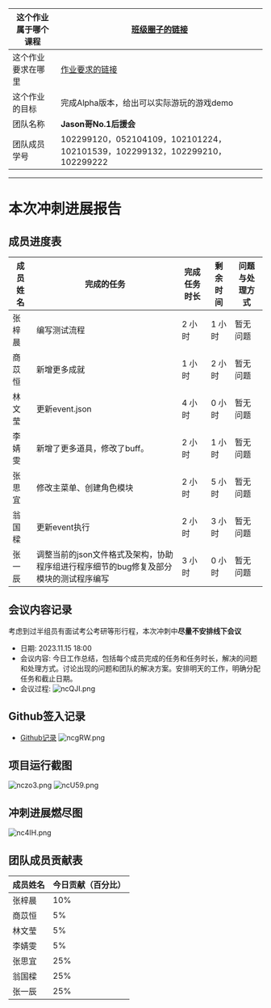 | 这个作业属于哪个课程 | [班级圈子的链接](https://bbs.csdn.net/forums/fzusdn-0831) |
|---------------------|--------------------------------------------------------------|
| 这个作业要求在哪里  | [作业要求的链接](https://bbs.csdn.net/topics/617519084)    |
| 这个作业的目标     | 完成Alpha版本，给出可以实际游玩的游戏demo |
| 团队名称           | **Jason哥No.1后援会**                                        |
| 团队成员学号       | 102299120，052104109，102101224，102101539，102299132，102299210，102299222 |

---
# 本次冲刺进展报告

## 成员进度表

| 成员姓名  | 完成的任务                | 完成任务时长 | 剩余时间 | 问题与处理方式 |
| ---------- | ------------------------- | ----------- | -------- | -------------- |
| 张梓晨     | 编写测试流程 |2 小时      | 1 小时  | 暂无问题 |
| 商苡恒     | 新增更多成就 | 1 小时      | 2 小时  | 暂无问题 |
| 林文莹     | 更新event.json | 4 小时      |  0 小时 | 暂无问题 |
|李婧雯|新增了更多道具，修改了buff。|2 小时|1 小时|暂无问题|
|张思宜|修改主菜单、创建角色模块|2 小时|5 小时|暂无问题|
|翁国樑|更新event执行|2 小时|3 小时|暂无问题|
|张一辰|调整当前的json文件格式及架构，协助程序组进行程序细节的bug修复及部分模块的测试程序编写|3 小时|0 小时|暂无问题|

## 会议内容记录

考虑到过半组员有面试考公考研等形行程，本次冲刺中**尽量不安排线下会议**

- 日期: 2023.11.15 18:00
- 会议内容: 今日工作总结，包括每个成员完成的任务和任务时长，解决的问题和处理方式。讨论出现的问题和团队的解决方案。安排明天的工作，明确分配任务和截止日期。
- 会议过程: 
![ncQJI.png](https://i.imgs.ovh/2023/11/15/ncQJI.png)


## Github签入记录

- [Github记录](https://github.com/Leen-Ouyang/Plugin/commits/main)
![ncgRW.png](https://i.imgs.ovh/2023/11/15/ncgRW.png)

## 项目运行截图

![nczo3.png](https://i.imgs.ovh/2023/11/15/nczo3.png)
![ncU59.png](https://i.imgs.ovh/2023/11/15/ncU59.png)


## 冲刺进展燃尽图

![nc4IH.png](https://i.imgs.ovh/2023/11/15/nc4IH.png)

## 团队成员贡献表

| 成员姓名     | 今日贡献（百分比） |
| ----------  | ------------------- |
| 张梓晨     | 10%                |
| 商苡恒     | 5%                |
| 林文莹     | 5%                |
| 李婧雯     | 5%                |
| 张思宜     | 25%                 |
| 翁国樑     | 25%                |
| 张一辰     | 25%                |
